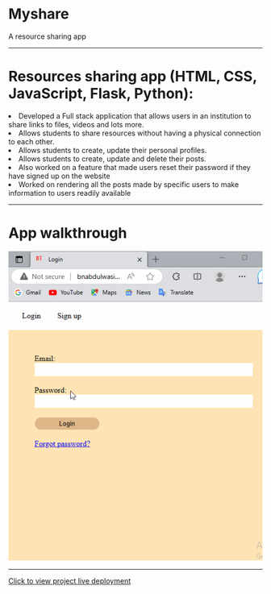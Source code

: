 # Myshare
 A resource sharing app
<hr>

<h1>Resources sharing app (HTML, CSS, JavaScript, Flask, Python):</h1
                                                                  
<ul>
 <li>Developed a Full stack application that allows users in an institution to share links to files, videos and lots
more.</li>
 <li>Allows students to share resources without having a physical connection to each other.</li>
<li>Allows students to create, update their personal profiles.</li>
<li>Allows students to create, update and delete their posts.</li>
<li>Also worked on a feature that made users reset their password if they have signed up on the website</li>
<li>Worked on rendering all the posts made by specific users to make information to users readily available</li>
</ul>
<hr>


<h1>App walkthrough</h1>
<img src="myshare-walkthru.gif" alt="video walkthrough">

<hr>
<a href="https://bnabdulwasiu.pythonanywhere.com">Click to view project live deployment</a>
